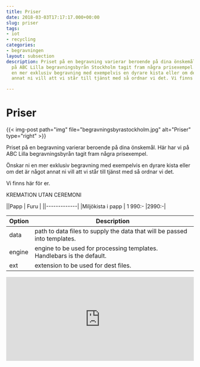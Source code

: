 ```yaml
---
title: Priser
date: 2018-03-03T17:17:17.000+00:00
slug: priser
tags:
- iot
- recycling
categories:
- begravningen
layout: subsection
description: Priset på en begravning varierar beroende på dina önskemål. Här har vi
  på ABC Lilla begravningsbyrån Stockholm tagit fram några prisexempel. Önskar ni
  en mer exklusiv begravning med exempelvis en dyrare kista eller om det är något
  annat ni vill att vi står till tjänst med så ordnar vi det. Vi finns här för er.

---
```

# Priser

{{< img-post
path="img" file="begravningsbyrastockholm.jpg"
alt="Priser" type="right" >}}

Priset på en begravning varierar beroende på dina önskemål. Här har vi
på ABC Lilla begravningsbyrån tagit fram några prisexempel.

Önskar ni en mer exklusiv begravning med exempelvis en dyrare kista eller om det är något annat ni vill att vi står till tjänst med så ordnar vi det.

Vi finns här för er.

KREMATION UTAN CEREMONI

||Papp | Furu |
||-------------|
|Miljökista i papp | 1 990:- |2990:-|

| Option | Description |
| ------ | ----------- |
| data   | path to data files to supply the data that will be passed into templates. |
| engine | engine to be used for processing templates. Handlebars is the default. |
| ext    | extension to be used for dest files. |

<p><iframe style="border: 0; display: block;" src="https://widget.reco.se/v2/widget/1626775?mode=HORIZONTAL_QUOTE" width="100%" height="225" scrolling="no"></iframe></p>